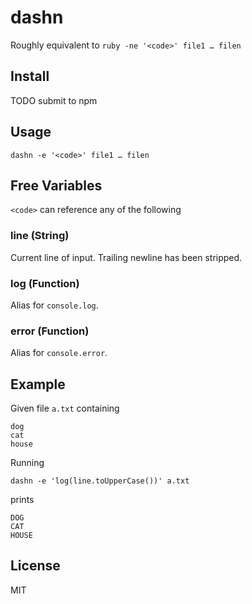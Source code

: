 # dashn

Roughly equivalent to `ruby -ne '<code>' file1 … filen`

## Install

TODO submit to npm

## Usage

`dashn -e '<code>' file1 … filen`

## Free Variables

`<code>` can reference any of the following

### line (String)

Current line of input. Trailing newline has been stripped.

### log (Function)

Alias for `console.log`.

### error (Function)

Alias for `console.error`.

## Example

Given file `a.txt` containing

```
dog
cat
house
```

Running

`dashn -e 'log(line.toUpperCase())' a.txt`

prints

```
DOG
CAT
HOUSE
```

## License

MIT